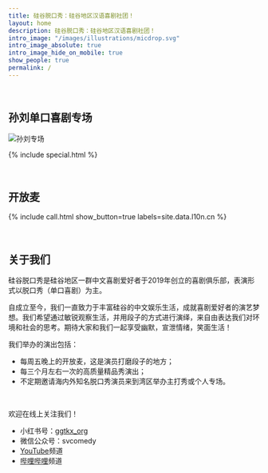 ```yaml
---
title: 硅谷脱口秀：硅谷地区汉语喜剧社团！
layout: home
description: 硅谷脱口秀：硅谷地区汉语喜剧社团！
intro_image: "/images/illustrations/micdrop.svg"
intro_image_absolute: true
intro_image_hide_on_mobile: true
show_people: true
permalink: /
---
```

&nbsp;

## 孙刘单口喜剧专场

![孙刘专场](https://i.imgur.com/ZhTpgNd.png)

{% include special.html %}

&nbsp;

## 开放麦

{% include call.html show_button=true labels=site.data.l10n.cn %}

&nbsp;

## 关于我们

硅谷脱口秀是硅谷地区一群中文喜剧爱好者于2019年创立的喜剧俱乐部，表演形式以脱口秀（单口喜剧）为主。

自成立至今，我们一直致力于丰富硅谷的中文娱乐生活，成就喜剧爱好者的演艺梦想。我们希望通过敏锐观察生活，并用段子的方式进行演绎，来自由表达我们对环境和社会的思考。期待大家和我们一起享受幽默，宣泄情绪，笑面生活！

我们举办的演出包括：

- 每周五晚上的开放麦，这是演员打磨段子的地方；
- 每三个月左右一次的高质量精品秀演出；
- 不定期邀请海内外知名脱口秀演员来到湾区举办主打秀或个人专场。

&nbsp;

欢迎在线上关注我们！

- 小红书号：[ggtkx_org](https://www.xiaohongshu.com/user/profile/5c0c79410000000006003274)
- 微信公众号：svcomedy
- [YouTube](https://www.youtube.com/channel/UCqG1oe7CjCghQdZDldNKT0A/featured)频道
- [哔哩哔哩](https://space.bilibili.com/482647119)频道
